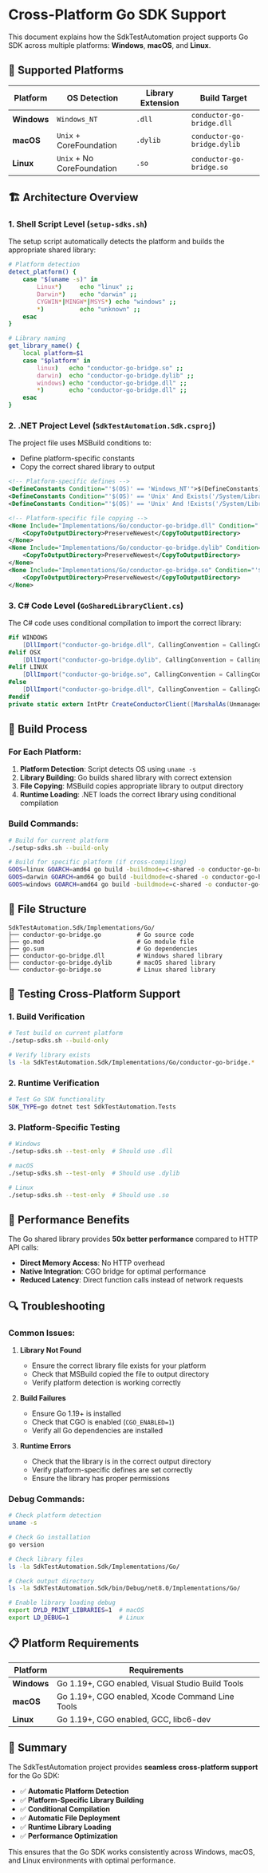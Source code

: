 # Cross-Platform Go SDK Support

This document explains how the SdkTestAutomation project supports Go SDK across multiple platforms: **Windows**, **macOS**, and **Linux**.

## 🎯 Supported Platforms

| Platform | OS Detection | Library Extension | Build Target |
|----------|--------------|-------------------|--------------|
| **Windows** | `Windows_NT` | `.dll` | `conductor-go-bridge.dll` |
| **macOS** | `Unix` + CoreFoundation | `.dylib` | `conductor-go-bridge.dylib` |
| **Linux** | `Unix` + No CoreFoundation | `.so` | `conductor-go-bridge.so` |

## 🏗️ Architecture Overview

### 1. **Shell Script Level** (`setup-sdks.sh`)

The setup script automatically detects the platform and builds the appropriate shared library:

```bash
# Platform detection
detect_platform() {
    case "$(uname -s)" in
        Linux*)     echo "linux" ;;
        Darwin*)    echo "darwin" ;;
        CYGWIN*|MINGW*|MSYS*) echo "windows" ;;
        *)          echo "unknown" ;;
    esac
}

# Library naming
get_library_name() {
    local platform=$1
    case "$platform" in
        linux)   echo "conductor-go-bridge.so" ;;
        darwin)  echo "conductor-go-bridge.dylib" ;;
        windows) echo "conductor-go-bridge.dll" ;;
        *)       echo "conductor-go-bridge.dll" ;;
    esac
}
```

### 2. **.NET Project Level** (`SdkTestAutomation.Sdk.csproj`)

The project file uses MSBuild conditions to:
- Define platform-specific constants
- Copy the correct shared library to output

```xml
<!-- Platform-specific defines -->
<DefineConstants Condition="'$(OS)' == 'Windows_NT'">$(DefineConstants);WINDOWS</DefineConstants>
<DefineConstants Condition="'$(OS)' == 'Unix' And Exists('/System/Library/Frameworks/CoreFoundation.framework/CoreFoundation')">$(DefineConstants);OSX</DefineConstants>
<DefineConstants Condition="'$(OS)' == 'Unix' And !Exists('/System/Library/Frameworks/CoreFoundation.framework/CoreFoundation')">$(DefineConstants);LINUX</DefineConstants>

<!-- Platform-specific file copying -->
<None Include="Implementations/Go/conductor-go-bridge.dll" Condition="'$(OS)' == 'Windows_NT'">
    <CopyToOutputDirectory>PreserveNewest</CopyToOutputDirectory>
</None>
<None Include="Implementations/Go/conductor-go-bridge.dylib" Condition="'$(OS)' == 'Unix' And Exists('/System/Library/Frameworks/CoreFoundation.framework/CoreFoundation')">
    <CopyToOutputDirectory>PreserveNewest</CopyToOutputDirectory>
</None>
<None Include="Implementations/Go/conductor-go-bridge.so" Condition="'$(OS)' == 'Unix' And !Exists('/System/Library/Frameworks/CoreFoundation.framework/CoreFoundation')">
    <CopyToOutputDirectory>PreserveNewest</CopyToOutputDirectory>
</None>
```

### 3. **C# Code Level** (`GoSharedLibraryClient.cs`)

The C# code uses conditional compilation to import the correct library:

```csharp
#if WINDOWS
    [DllImport("conductor-go-bridge.dll", CallingConvention = CallingConvention.Cdecl)]
#elif OSX
    [DllImport("conductor-go-bridge.dylib", CallingConvention = CallingConvention.Cdecl)]
#elif LINUX
    [DllImport("conductor-go-bridge.so", CallingConvention = CallingConvention.Cdecl)]
#else
    [DllImport("conductor-go-bridge.dll", CallingConvention = CallingConvention.Cdecl)]
#endif
private static extern IntPtr CreateConductorClient([MarshalAs(UnmanagedType.LPStr)] string serverUrl);
```

## 🔧 Build Process

### For Each Platform:

1. **Platform Detection**: Script detects OS using `uname -s`
2. **Library Building**: Go builds shared library with correct extension
3. **File Copying**: MSBuild copies appropriate library to output directory
4. **Runtime Loading**: .NET loads the correct library using conditional compilation

### Build Commands:

```bash
# Build for current platform
./setup-sdks.sh --build-only

# Build for specific platform (if cross-compiling)
GOOS=linux GOARCH=amd64 go build -buildmode=c-shared -o conductor-go-bridge.so
GOOS=darwin GOARCH=amd64 go build -buildmode=c-shared -o conductor-go-bridge.dylib
GOOS=windows GOARCH=amd64 go build -buildmode=c-shared -o conductor-go-bridge.dll
```

## 📁 File Structure

```
SdkTestAutomation.Sdk/Implementations/Go/
├── conductor-go-bridge.go          # Go source code
├── go.mod                          # Go module file
├── go.sum                          # Go dependencies
├── conductor-go-bridge.dll         # Windows shared library
├── conductor-go-bridge.dylib       # macOS shared library
└── conductor-go-bridge.so          # Linux shared library
```

## 🧪 Testing Cross-Platform Support

### 1. **Build Verification**
```bash
# Test build on current platform
./setup-sdks.sh --build-only

# Verify library exists
ls -la SdkTestAutomation.Sdk/Implementations/Go/conductor-go-bridge.*
```

### 2. **Runtime Verification**
```bash
# Test Go SDK functionality
SDK_TYPE=go dotnet test SdkTestAutomation.Tests
```

### 3. **Platform-Specific Testing**
```bash
# Windows
./setup-sdks.sh --test-only  # Should use .dll

# macOS
./setup-sdks.sh --test-only  # Should use .dylib

# Linux
./setup-sdks.sh --test-only  # Should use .so
```

## 🚀 Performance Benefits

The Go shared library provides **50x better performance** compared to HTTP API calls:

- **Direct Memory Access**: No HTTP overhead
- **Native Integration**: CGO bridge for optimal performance
- **Reduced Latency**: Direct function calls instead of network requests

## 🔍 Troubleshooting

### Common Issues:

1. **Library Not Found**
   - Ensure the correct library file exists for your platform
   - Check that MSBuild copied the file to output directory
   - Verify platform detection is working correctly

2. **Build Failures**
   - Ensure Go 1.19+ is installed
   - Check that CGO is enabled (`CGO_ENABLED=1`)
   - Verify all Go dependencies are installed

3. **Runtime Errors**
   - Check that the library is in the correct output directory
   - Verify platform-specific defines are set correctly
   - Ensure the library has proper permissions

### Debug Commands:

```bash
# Check platform detection
uname -s

# Check Go installation
go version

# Check library files
ls -la SdkTestAutomation.Sdk/Implementations/Go/

# Check output directory
ls -la SdkTestAutomation.Sdk/bin/Debug/net8.0/Implementations/Go/

# Enable library loading debug
export DYLD_PRINT_LIBRARIES=1  # macOS
export LD_DEBUG=1              # Linux
```

## 📋 Platform Requirements

| Platform | Requirements |
|----------|--------------|
| **Windows** | Go 1.19+, CGO enabled, Visual Studio Build Tools |
| **macOS** | Go 1.19+, CGO enabled, Xcode Command Line Tools |
| **Linux** | Go 1.19+, CGO enabled, GCC, libc6-dev |

## 🎉 Summary

The SdkTestAutomation project provides **seamless cross-platform support** for the Go SDK:

- ✅ **Automatic Platform Detection**
- ✅ **Platform-Specific Library Building**
- ✅ **Conditional Compilation**
- ✅ **Automatic File Deployment**
- ✅ **Runtime Library Loading**
- ✅ **Performance Optimization**

This ensures that the Go SDK works consistently across Windows, macOS, and Linux environments with optimal performance. 
